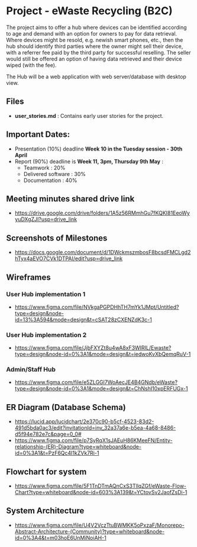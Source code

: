 # Project - eWaste Recycling (B2C)

The project aims to offer a hub where devices can be identified according to age and demand with an option for owners to pay for data retrieval.  Where devices might be resold, e.g. newish smart phones, etc., then the hub should identify third parties where the owner might sell their device, with a referrer fee paid by the third party for successful reselling.  The seller would still be offered an option of having data retrieved and their device wiped (with the fee).

The Hub will be a web application with web server/database with desktop view.

## Files
 - **user_stories.md** : Contains early user stories for the project.

## Important Dates:
 - Presentation (10%) deadline **Week 10 in the Tuesday session - 30th April**
 - Report (90%) deadline is **Week 11, 3pm, Thursday 9th May** :
   - Teamwork : 20%
   - Delivered software : 30%
   - Documentation : 40%

## Meeting minutes shared drive link 
 - https://drive.google.com/drive/folders/1A5z56RMmhGu7fKQKI81EeoWyyuDXgZJI?usp=drive_link

## Screenshots of Milestones
 - https://docs.google.com/document/d/1DWckmszmbosF8bcsdFMCLgd2hTyx4aEVO7CVk1DTPAI/edit?usp=drive_link

## Wireframes
### User Hub implementation 1
 - https://www.figma.com/file/NVkgaPGPDHhTH7mYk1JMpt/Untitled?type=design&node-id=13%3A594&mode=design&t=cSAT28zCXENZdK3c-1
### User Hub implementation 2
 - https://www.figma.com/file/JjbFXYZt8u4wA8xF3WIRIL/Ewaste?type=design&node-id=0%3A1&mode=design&t=iedwoKvXbQemqRuV-1
### Admin/Staff Hub 
 - https://www.figma.com/file/e5ZLGGl7WoAecJE4B4GNdb/eWaste?type=design&node-id=0%3A1&mode=design&t=ChNshI10xpERFUGx-1

## ER Diagram (Database Schema)
 - https://lucid.app/lucidchart/2e370c90-b5cf-4523-83d2-491d5bda0ac3/edit?invitationId=inv_32a37a6e-b5ea-4a68-8486-d5f94e782e7c&page=0_0#
 - https://www.figma.com/file/p7SyRqX1sJAEuH86KMeeFN/Entity-relationship-(ER)-Diagram?type=whiteboard&node-id=0%3A1&t=PzF6Qc4I1kZVk7Ri-1

 ## Flowchart for system
[//]: # ( - https://www.figma.com/file/CgP6ePJ7wUr62voPaBIU5F/eWaste-Mgmt?type=whiteboard&node-id=1%3A246&t=73dcR5z0OafasC4d-1 )
 - https://www.figma.com/file/5F1TnDTmAQnCxS3TllqZGf/eWaste-Flow-Chart?type=whiteboard&node-id=603%3A139&t=YCtovSv2JaofZsDi-1

 ## System Architecture
 - https://www.figma.com/file/U4V2VczTtuBWMKK5oPxzaF/Monorepo-Abstract-Architecture-(Community)?type=whiteboard&node-id=0%3A4&t=m03hoE6UnMiNoiAH-1


